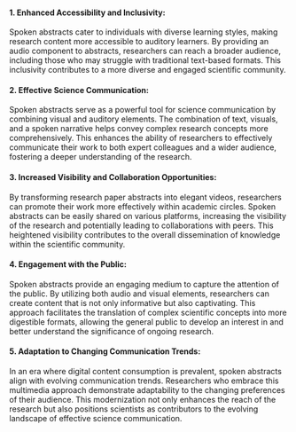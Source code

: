 #### 1. Enhanced Accessibility and Inclusivity:
Spoken abstracts cater to individuals with diverse learning styles, making research content more accessible to auditory learners. By providing an audio component to abstracts, researchers can reach a broader audience, including those who may struggle with traditional text-based formats. This inclusivity contributes to a more diverse and engaged scientific community.

#### 2. Effective Science Communication:
Spoken abstracts serve as a powerful tool for science communication by combining visual and auditory elements. The combination of text, visuals, and a spoken narrative helps convey complex research concepts more comprehensively. This enhances the ability of researchers to effectively communicate their work to both expert colleagues and a wider audience, fostering a deeper understanding of the research.

#### 3. Increased Visibility and Collaboration Opportunities:
By transforming research paper abstracts into elegant videos, researchers can promote their work more effectively within academic circles. Spoken abstracts can be easily shared on various platforms, increasing the visibility of the research and potentially leading to collaborations with peers. This heightened visibility contributes to the overall dissemination of knowledge within the scientific community.

#### 4. Engagement with the Public:
Spoken abstracts provide an engaging medium to capture the attention of the public. By utilizing both audio and visual elements, researchers can create content that is not only informative but also captivating. This approach facilitates the translation of complex scientific concepts into more digestible formats, allowing the general public to develop an interest in and better understand the significance of ongoing research.

#### 5. Adaptation to Changing Communication Trends:
In an era where digital content consumption is prevalent, spoken abstracts align with evolving communication trends. Researchers who embrace this multimedia approach demonstrate adaptability to the changing preferences of their audience. This modernization not only enhances the reach of the research but also positions scientists as contributors to the evolving landscape of effective science communication.
